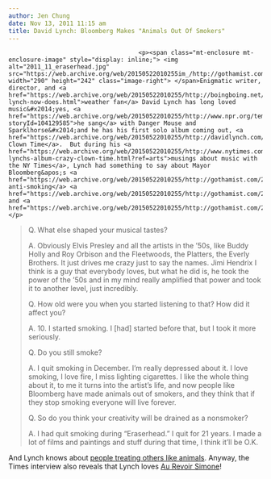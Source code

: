 ```yaml
---
author: Jen Chung
date: Nov 13, 2011 11:15 am
title: David Lynch: Bloomberg Makes "Animals Out Of Smokers"
---
```


	
										<p><span class="mt-enclosure mt-enclosure-image" style="display: inline;"> <img alt="2011_11_eraserhead.jpg" src="https://web.archive.org/web/20150522010255im_/http://gothamist.com/attachments/jen/2011_11_eraserhead.jpg" width="290" height="242" class="image-right"> </span>Enigmatic writer, director, and <a href="https://web.archive.org/web/20150522010255/http://boingboing.net/2005/06/30/david-lynch-now-does.html">weather fan</a> David Lynch has long loved music&#x2014;yes, <a href="https://web.archive.org/web/20150522010255/http://www.npr.org/templates/story/story.php?storyId=104129585">he sang</a> with Danger Mouse and Sparklhorse&#x2014;and he has his first solo album coming out, <a href="https://web.archive.org/web/20150522010255/http://davidlynch.com/">Crazy Clown Time</a>.  But during his <a href="https://web.archive.org/web/20150522010255/http://www.nytimes.com/2011/11/13/arts/music/david-lynchs-album-crazy-clown-time.html?ref=arts">musings about music with the NY Times</a>, Lynch had something to say about Mayor Bloomberg&apos;s <a href="https://web.archive.org/web/20150522010255/http://gothamist.com/2011/05/18/smokers_just_daring_bloomberg_to_ti.php">aggressive anti-smoking</a> <a href="https://web.archive.org/web/20150522010255/http://gothamist.com/2011/09/15/new_yorks_smoking_population_is_inc.php">initiatives</a> and <a href="https://web.archive.org/web/20150522010255/http://gothamist.com/2011/04/23/bloombergs_vision_of_the_future_kid.php">dreams</a>:</p>

<blockquote>Q. What else shaped your musical tastes?

<p>A. Obviously Elvis Presley and all the artists in the &#x2019;50s, like Buddy Holly and Roy Orbison and the Fleetwoods, the Platters, the Everly Brothers. It just drives me crazy just to say the names. Jimi Hendrix I think is a guy that everybody loves, but what he did is, he took the power of the &#x2019;50s and in my mind really amplified that power and took it to another level, just incredibly.</p>

<p>Q. How old were you when you started listening to that? How did it affect you?</p>

<p>A. 10. I started smoking. I [had] started before that, but I took it more seriously.</p>

<p> Q. Do you still smoke?</p>

<p>A. I quit smoking in December. I&#x2019;m really depressed about it. I love smoking, I love fire, I miss lighting cigarettes. I like the whole thing about it, to me it turns into the artist&#x2019;s life, and now people like Bloomberg have made animals out of smokers, and they think that if they stop smoking everyone will live forever.</p>

<p>Q. So do you think your creativity will be drained as a nonsmoker?</p>

<p>A. I had quit smoking during &#x201C;Eraserhead.&#x201D; I quit for 21 years. I made a lot of films and paintings and stuff during that time, I think it&#x2019;ll be O.K. </p></blockquote>And Lynch knows about <a href="https://web.archive.org/web/20150522010255/http://youtu.be/Ud-eiDxeJj4">people treating others like animals</a>. Anyway, the Times interview also reveals that Lynch loves <a href="https://web.archive.org/web/20150522010255/http://gothamist.com/2005/06/30/the_gothamist_band_interview_au_revoir_simone.php">Au Revoir Simone</a>!<p></p>					
										
									
				